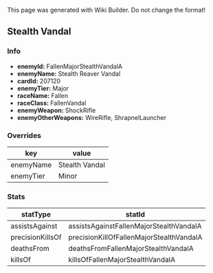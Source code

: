 <span class="wiki-builder">This page was generated with Wiki Builder. Do not change the format!</span>

## Stealth Vandal
### Info
* **enemyId:** FallenMajorStealthVandalA
* **enemyName:** Stealth Reaver Vandal
* **cardId:** 207120
* **enemyTier:** Major
* **raceName:** Fallen
* **raceClass:** FallenVandal
* **enemyWeapon:** ShockRifle
* **enemyOtherWeapons:** WireRifle, ShrapnelLauncher

### Overrides
key | value
--- | -----
enemyName | Stealth Vandal
enemyTier | Minor

### Stats
statType | statId
-------- | ------
assistsAgainst | assistsAgainstFallenMajorStealthVandalA
precisionKillsOf | precisionKillOfFallenMajorStealthVandalA
deathsFrom | deathsFromFallenMajorStealthVandalA
killsOf | killsOfFallenMajorStealthVandalA

